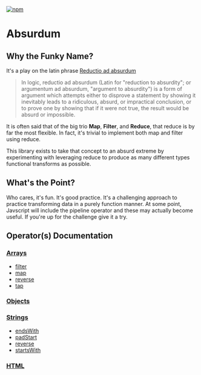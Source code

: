 [![npm](https://img.shields.io/npm/v/absurdum.svg)](https://www.npmjs.com/package/absurdum)

# Absurdum

## Why the Funky Name?

It's a play on the latin phrase [Reductio ad absurdum][wikipedia]

> In logic, reductio ad absurdum (Latin for "reduction to absurdity"; or argumentum ad absurdum, "argument to absurdity") is a form of argument which attempts either to disprove a statement by showing it inevitably leads to a ridiculous, absurd, or impractical conclusion, or to prove one by showing that if it were not true, the result would be absurd or impossible.

It is often said that of the big trio **Map**, **Filter**, and **Reduce**, that reduce is by far the most flexible. In fact, it's trivial to implement both map and filter using reduce.

This library exists to take that concept to an absurd extreme by experimenting with leveraging reduce to produce as many different types functional transforms as possible.

## What's the Point?

Who cares, it's fun. It's good practice. It's a challenging approach to practice transforming data in a purely function manner. At some point, Javscript will include the pipeline operator and these may actually become useful. If you're up for the challenge give it a try.

## Operator(s) Documentation

### [Arrays][arrays]

- [filter][arrays.filter]
- [map][arrays.map]
- [reverse][arrays.reverse]
- [tap][arrays.tap]

[arrays]: ./docs/arrays.md
[arrays.filter]: ./docs/arrays.md#arraysfilterarray-predicate
[arrays.map]: ./docs/arrays.md#arraysmaparray-func
[arrays.reverse]: ./docs/arrays.md#arraysreversearray
[arrays.tap]: ./docs/arrays.md#arraystaparray-func

### [Objects][objects]

[objects]: ./docs/objects.md

### [Strings][strings]

- [endsWith][strings.endswith]
- [padStart][strings.padStart]
- [reverse][strings.reverse]
- [startsWith][strings.startswith]

[strings]: ./docs/strings.md
[strings.endswith]: ./docs/strings.md#stringsendswithstring-substr
[strings.padStart]: ./docs/strings.md#stringspadstartstring-length-substr
[strings.reverse]: ./docs/strings.md#stringsreversestring
[strings.startswith]: ./docs/strings.md#stringsstartswithstring-substr

### [HTML][html]

[html]: ./docs/html.md

[wikipedia]: https://en.wikipedia.org/wiki/Reductio_ad_absurdum
[operator]: https://github.com/evanplaice/absurdum/issues/new?title=Operator([operator])&template=OPERATOR_TEMPLATE.md&labels=enhancement,operator
[type]: https://github.com/evanplaice/absurdum/issues/new?title=Type([typ])&template=TYPE_TEMPLATE.md&labels=enhancement,type
[feature-workflow]:https://www.atlassian.com/git/tutorials/comparing-workflows/feature-branch-workflow
